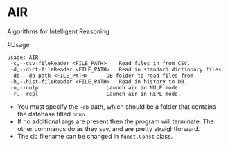 # AIR
Algorithms for Intelligent Reasoning

#Usage
```
usage: AIR
 -c,--csv-fileReader <FILE_PATH>    Read files in from CSV.
 -d,--dict-fileReader <FILE_PATH>   Read in standard dictionary files
 -db,--db-path <FILE_PATH>      DB folder to read files from
 -h,--hist-fileReader <FILE_PATH>   Read in history to DB.
 -n,--nulp                      Launch air in NULP mode.
 -r,--repl                      Launch air in REPL mode.
 ```
 
 - You must specify the `-db` path, which should be a folder that contains the database titled `noun`.
 - If no additional args are present then the program will terminate. The other commands do as they say, and are pretty straightforward. 
 - The db filename can be changed in `funct.Const` class.